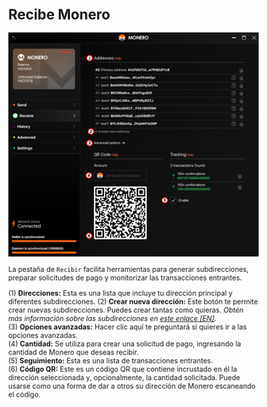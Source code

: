 # Recibe Monero
![Pestaña para recibir Monero.](media/black_receive.png)

La pestaña de `Recibir` facilita herramientas para generar subdirecciones, preparar solicitudes de pago y monitorizar las transacciones entrantes.

(1) **Direcciones:** Esta es una lista que incluye tu dirección principal y diferentes subdirecciones.
(2) **Crear nueva dirección:** Este botón te permite crear nuevas subdirecciones. Puedes crear tantas como quieras. *Obtén más información sobre las subdirecciones en [este enlace [EN]](https://monero.stackexchange.com/questions/3673/what-is-a-sub-address).*    
(3) **Opciones avanzadas:** Hacer clic aquí te preguntará si quieres ir a las opciones avanzadas.    
(4) **Cantidad:** Se utiliza para crear una solicitud de pago, ingresando la cantidad de Monero que deseas recibir.    
(5) **Seguimiento:** Esta es una lista de transacciones entrantes.    
(6) **Código QR:** Este es un código QR que contiene incrustado en él la dirección seleccionada y, opcionalmente, la cantidad solicitada. Puede usarse como una forma de dar a otros su dirección de Monero escaneando el código.
